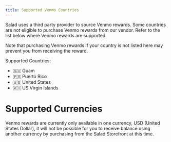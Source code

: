 ```yaml
---
title: Supported Venmo Countries
---
```


Salad uses a third party provider to source Venmo rewards. Some countries are not eligible to purchase Venmo rewards
from our vendor. Refer to the list below where Venmo rewards are supported. 

Note that purchasing Venmo rewards if your country is not listed here may prevent you from receiving the reward.

Supported Countries:

- 🇬🇺 Guam
- 🇵🇷 Puerto Rico
- 🇺🇸 United States
- 🇻🇮 US Virgin Islands

# Supported Currencies

Venmo rewards are currently only available in one currency, USD (United States Dollar), it will not be possible for you
to receive balance using another currency by purchasing from the Salad Storefront at this time.
